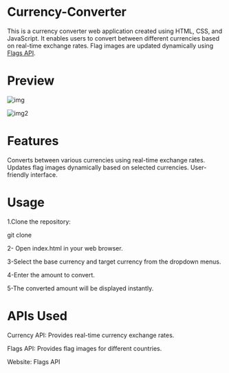# Currency-Converter
This is a currency converter web application created using HTML, CSS, and JavaScript. It enables users to convert between different currencies based on real-time exchange rates. Flag images are updated dynamically using [Flags API](https://flagsapi.com/).

# Preview

![img](https://github.com/user-attachments/assets/ef01e965-ca7c-48ec-881f-051bc87e374d)

![img2](https://github.com/user-attachments/assets/4c9fc907-45b8-484a-9e4a-924eb3f4c48e)

# Features
Converts between various currencies using real-time exchange rates.
Updates flag images dynamically based on selected currencies.
User-friendly interface.

# Usage
1.Clone the repository:

git clone <repository-url>

2- Open index.html in your web browser.

3-Select the base currency and target currency from the dropdown menus.

4-Enter the amount to convert.

5-The converted amount will be displayed instantly.

# APIs Used
Currency API: Provides real-time currency exchange rates.

Flags API: Provides flag images for different countries.

Website: Flags API
